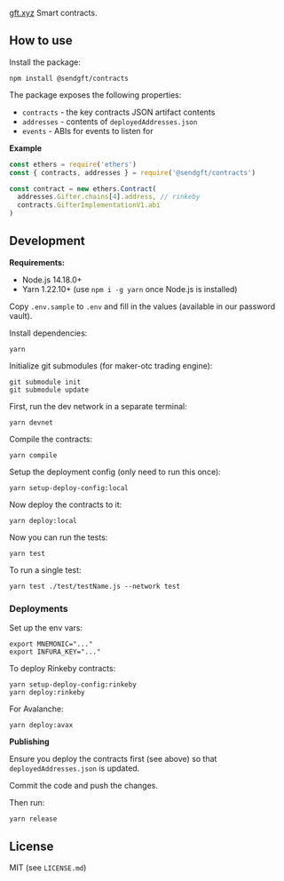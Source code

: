 [gft.xyz](https://gft.xyz) Smart contracts.

## How to use

Install the package:

```
npm install @sendgft/contracts
```

The package exposes the following properties:

* `contracts` - the key contracts JSON artifact contents 
* `addresses` - contents of `deployedAddresses.json`
* `events` - ABIs for events to listen for

**Example**

```js
const ethers = require('ethers')
const { contracts, addresses } = require('@sendgft/contracts')

const contract = new ethers.Contract(
  addresses.Gifter.chains[4].address, // rinkeby
  contracts.GifterImplementationV1.abi
)
```

## Development

**Requirements:**

* Node.js 14.18.0+
* Yarn 1.22.10+ (use `npm i -g yarn` once Node.js is installed)

Copy `.env.sample` to `.env` and fill in the values (available in our password vault).

Install dependencies:

```shell
yarn
```

Initialize git submodules (for maker-otc trading engine):

```shell
git submodule init
git submodule update
```

First, run the dev network in a separate terminal:

```shell
yarn devnet
```

Compile the contracts:

```shell
yarn compile
```

Setup the deployment config (only need to run this once):

```shell
yarn setup-deploy-config:local
```


Now deploy the contracts to it:

```shell
yarn deploy:local
```

Now you can run the tests:

```shell
yarn test
```

To run a single test:

```shell
yarn test ./test/testName.js --network test
```

### Deployments

Set up the env vars:

```shell
export MNEMONIC="..."
export INFURA_KEY="..."
```

To deploy Rinkeby contracts:

```shell
yarn setup-deploy-config:rinkeby
yarn deploy:rinkeby
```

For Avalanche:

```shell
yarn deploy:avax
```

**Publishing**

Ensure you deploy the contracts first (see above) so that `deployedAddresses.json` is updated.

Commit the code and push the changes.

Then run:

```shell
yarn release
```

## License

MIT (see `LICENSE.md`)
